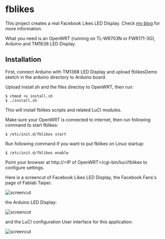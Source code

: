 ﻿# fblikes

This project creates a real Facebook Likes LED Display. Check [my blog](http://bit.ly/17mDukQ) for more information.

What you need is an OpenWRT (running on TL-WR703N or FWR171-3G), Arduino and TM1638 LED Display.

## Installation

First, connect Arduino with TM1368 LED Display and upload fblikesDemo sketch in the arduino directory to Arduino board.

Upload install.sh and the files directoy to OpenWRT, then run:

    $ chmod +x install.sh
    $ ./install.sh
    
This will install fblikes scripts and related LuCI modules.

Make sure your OpenWRT is connected to internet, then run following command to start fblikes:

    $ /etc/init.d/fblikes start

Run following command if you want to put fblikes on Linux startup:    

    $ /etc/init.d/fblikes enable
    
Point your browser at 
http://&lt;IP of OpenWRT&gt;/cgi-bin/luci/fblikes to configure settings.

Here is a screencut of Facebook Likes LED Display, the Facebook Fans's page of Fablab Taipei:

![screencut](http://bit.ly/15ouPyH)

the Arduino LED Display:

![screencut](http://bit.ly/13802s0)

and the LuCI configuration User interface for this application:

![screencut](http://bit.ly/15ovm3m)